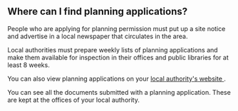 ##  Where can I find planning applications?

People who are applying for planning permission must put up a site notice and
advertise in a local newspaper that circulates in the area.

Local authorities must prepare weekly lists of planning applications and make
them available for inspection in their offices and public libraries for at
least 8 weeks.

You can also view planning applications on your [ local authority's website
](https://www.gov.ie/en/publication/942f74-local-authorities/) .

You can see all the documents submitted with a planning application. These are
kept at the offices of your local authority.
